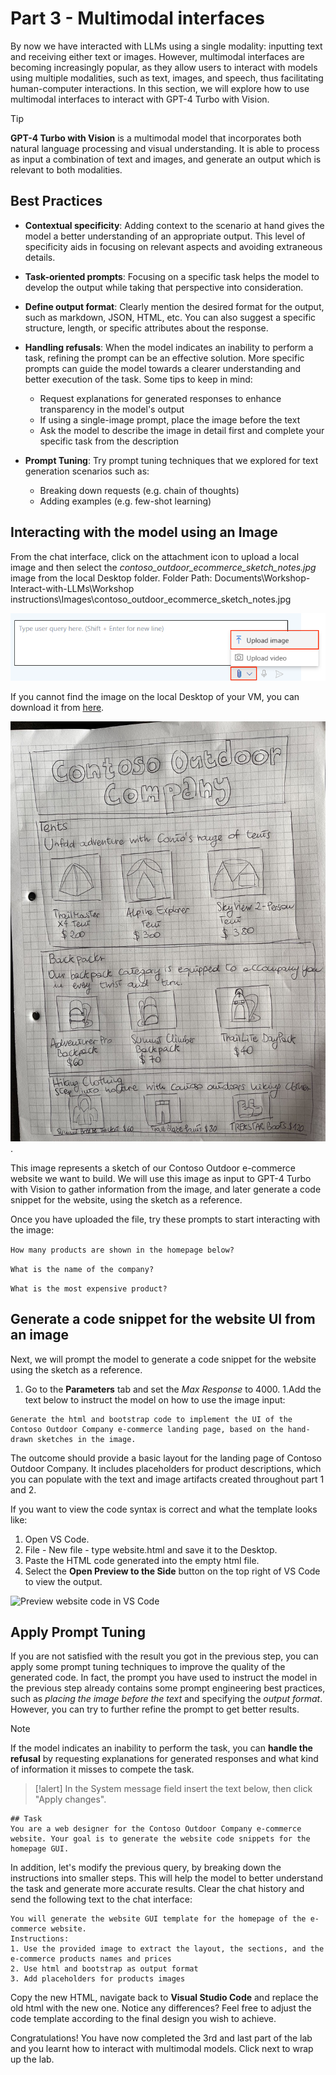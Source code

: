 # Part 3 - Multimodal interfaces

By now we have interacted with LLMs using a single modality: inputting text and receiving either text or images. However, multimodal interfaces are becoming increasingly popular, as they allow users to interact with models using multiple modalities, such as text, images, and speech, thus facilitating human-computer interactions. In this section, we will explore how to use multimodal interfaces to interact with GPT-4 Turbo with Vision.


> [!TIP]
> **GPT-4 Turbo with Vision** is a multimodal model that incorporates both natural language processing and visual understanding. It is able to process as input a combination of text and images, and generate an output which is relevant to both modalities.

## Best Practices

- **Contextual specificity**: Adding context to the scenario at hand gives the model a better understanding of an appropriate output. This level of specificity aids in focusing on relevant aspects and avoiding extraneous details.​

- **Task-oriented prompts**: Focusing on a specific task helps the model to develop the output while taking that perspective into consideration.​

- **Define output format**: Clearly mention the desired format for the output, such as markdown, JSON, HTML, etc. You can also suggest a specific structure, length, or specific attributes about the response.​

- **Handling refusals**: When the model indicates an inability to perform a task, refining the prompt can be an effective solution. More specific prompts can guide the model towards a clearer understanding and better execution of the task. Some tips to keep in mind:​
    - Request explanations for generated responses to enhance transparency in the model's output​
    - If using a single-image prompt, place the image before the text​
    - Ask the model to describe the image in detail first and complete your specific task from the description​

- **Prompt Tuning**: Try prompt tuning techniques that we explored for text generation scenarios such as:​
    - Breaking down requests (e.g. chain of thoughts)​
    - Adding examples (e.g. few-shot learning)​

## Interacting with the model using an Image

From the chat interface, click on the attachment icon to upload a local image and then select the *contoso_outdoor_ecommerce_sketch_notes.jpg* image from the local Desktop folder.
Folder Path: Documents\Workshop-Interact-with-LLMs\Workshop instructions\Images\contoso_outdoor_ecommerce_sketch_notes.jpg

![Uploading image as input](./Images/upload_image_icon.png)

If you cannot find the image on the local Desktop of your VM, you can download it from [here](./Images/contoso_outdoor_ecommerce_sketch_notes.jpg).

![Contoso Ecommerce Website UI](./Images/contoso_outdoor_ecommerce_sketch_notes.jpg).

This image represents a sketch of our Contoso Outdoor e-commerce website we want to build. We will use this image as input to GPT-4 Turbo with Vision to gather information from the image, and later generate a code snippet for the website, using the sketch as a reference.

Once you have uploaded the file, try these prompts to start interacting with the image:

```How many products are shown in the homepage below?```


```What is the name of the company?```


```What is the most expensive product?```

## Generate a code snippet for the website UI from an image

Next, we will prompt the model to generate a code snippet for the website using the sketch as a reference.
1. Go to the **Parameters** tab and set the *Max Response* to 4000.
1.Add the text below to instruct the model on how to use the image input:

```
Generate the html and bootstrap code to implement the UI of the Contoso Outdoor Company e-commerce landing page, based on the hand-drawn sketches in the image.
```

The outcome should provide a basic layout for the landing page of Contoso Outdoor Company. It includes placeholders for product descriptions, which you can populate with the text and image artifacts created throughout part 1 and 2.

If you want to view the code syntax is correct and what the template looks like:
1. Open VS Code.
2. File - New file - type website.html and save it to the Desktop.
3. Paste the HTML code generated into the empty html file.
4. Select the **Open Preview to the Side** button on the top right of VS Code to view the output.

![Preview website code in VS Code](./Images/vs-code-view-html.png)


## Apply Prompt Tuning

If you are not satisfied with the result you got in the previous step, you can apply some prompt tuning techniques to improve the quality of the generated code. In fact, the prompt you have used to instruct the model in the previous step already contains some prompt engineering best practices, such as *placing the image before the text* and specifying the *output format*. However, you can try to further refine the prompt to get better results.

> [!NOTE]
> If the model indicates an inability to perform the task, you can **handle the refusal** by requesting explanations for generated responses and what kind of information it misses to compete the task.

>[!alert] In the System message field insert the text below, then click "Apply changes".

```
## Task
You are a web designer for the Contoso Outdoor Company e-commerce website. Your goal is to generate the website code snippets for the homepage GUI.
```

In addition, let's modify the previous query, by breaking down the instructions into smaller steps. This will help the model to better understand the task and generate more accurate results. Clear the chat history and send the following text to the chat interface:

```
You will generate the website GUI template for the homepage of the e-commerce website.
Instructions:
1. Use the provided image to extract the layout, the sections, and the e-commerce products names and prices
2. Use html and bootstrap as output format
3. Add placeholders for products images
```

Copy the new HTML, navigate back to **Visual Studio Code** and replace the old html with the new one. Notice any differences? Feel free to adjust the code template according to the final design you wish to achieve.

Congratulations! You have now completed the 3rd and last part of the lab and you learnt how to interact with multimodal models. Click next to wrap up the lab.
